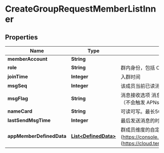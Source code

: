 

# CreateGroupRequestMemberListInner


## Properties

| Name | Type | Description | Notes |
|------------ | ------------- | ------------- | -------------|
|**memberAccount** | **String** |  |  |
|**role** | **String** | 群内身份，包括 Owner 群主、Admin 群管理员以及 Member 群成员 |  [optional] |
|**joinTime** | **Integer** | 入群时间 |  [optional] |
|**msgSeq** | **Integer** | 该成员当前已读消息 Seq |  [optional] |
|**msgFlag** | **String** | 消息接收选项 消息接收选项，包括如下几种 AcceptAndNotify 表示接收并提示 AcceptNotNotify 表示接收不提示（不会触发 APNs 远程推送） Discard 表示屏蔽群消息（不会向客户端推送消息） |  [optional] |
|**nameCard** | **String** | 可读可写。最长50字节，不可调整 |  [optional] |
|**lastSendMsgTime** | **Integer** | 最后发送消息的时间 支持三个普通群，不支持直播群 |  [optional] |
|**appMemberDefinedData** | [**List&lt;DefinedData&gt;**](DefinedData.md) | 群成员维度的自定义字段，默认情况是没有的，可以通过 即时通信 IM 控制台(https://console.cloud.tencent.com/im) 进行配置，详情请参阅 自定义字段(https://cloud.tencent.com/document/product/269/1502#.E8.87.AA.E5.AE.9A.E4.B9.89.E5.AD.97.E6.AE.B5) |  [optional] |



